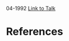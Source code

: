 

04-1992
[Link to Talk](https://www.churchofjesuschrist.org/study/general-conference/1992/04/saturday-morning-session?lang=eng)



# References
